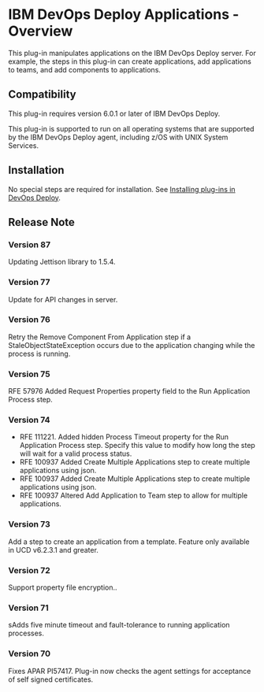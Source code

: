 
# IBM DevOps Deploy Applications - Overview


This plug-in manipulates applications on the IBM DevOps Deploy server. For example, the steps in this plug-in can create applications, add applications to teams, and add components to applications.

## Compatibility

This plug-in requires version 6.0.1 or later of IBM DevOps Deploy.

This plug-in is supported to run on all operating systems that are supported by the IBM DevOps Deploy agent, including z/OS with UNIX System Services.

## Installation

No special steps are required for installation. See [Installing plug-ins in DevOps Deploy](https://community.ibm.com/community/user/wasdevops/blogs/laurel-dickson-bull1/2022/06/13/install-plugins "Installing plug-ins in DevOps Deploy").

## Release Note

### Version 87

 Updating Jettison library to 1.5.4.

### Version 77

Update for API changes in server.

### Version 76

Retry the Remove Component From Application step if a StaleObjectStateException occurs due to the application changing while the process is running.

### Version 75

RFE 57976 Added Request Properties property field to the Run Application Process step.

### Version 74

* RFE 111221. Added hidden Process Timeout property for the Run Application Process step. Specify this value to modify how long the step will wait for a valid process status.
* RFE 100937 Added Create Multiple Applications step to create multiple applications using json.
* RFE 100937 Added Create Multiple Applications step to create multiple applications using json.
* RFE 100937 Altered Add Application to Team step to allow for multiple applications.

### Version 73

Add a step to create an application from a template. Feature only available in UCD v6.2.3.1 and greater.

### Version 72

Support property file encryption..

### Version 71

sAdds five minute timeout and fault-tolerance to running application processes.

### Version 70

Fixes APAR PI57417. Plug-in now checks the agent settings for acceptance of self signed certificates.

